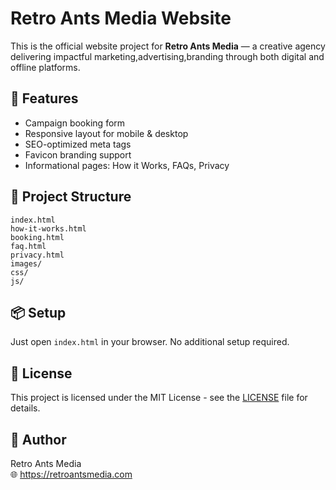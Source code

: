 # Retro Ants Media Website

This is the official website project for **Retro Ants Media** — a creative agency delivering impactful marketing,advertising,branding through both digital and offline platforms.

## 🚀 Features
- Campaign booking form
- Responsive layout for mobile & desktop
- SEO-optimized meta tags
- Favicon branding support
- Informational pages: How it Works, FAQs, Privacy

## 📁 Project Structure
```
index.html
how-it-works.html
booking.html
faq.html
privacy.html
images/
css/
js/
```

## 📦 Setup
Just open `index.html` in your browser. No additional setup required.

## 📜 License
This project is licensed under the MIT License - see the [LICENSE](LICENSE) file for details.

## 🧩 Author
Retro Ants Media  
🌐 https://retroantsmedia.com
